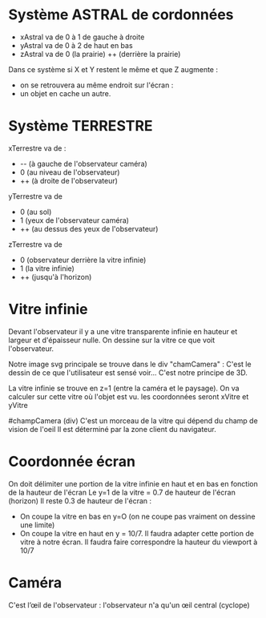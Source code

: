 # Système ASTRAL de cordonnées
- xAstral va de 0 à 1 de gauche à droite
- yAstral va de 0 à 2 de haut en bas
- zAstral va de 0 (la prairie) ++ (derrière la prairie)

Dans ce système si X et Y restent le même et que Z augmente : 
- on se retrouvera au même endroit sur l'écran :
- un objet en cache un autre.

# Système TERRESTRE
xTerrestre va de :
* -- (à gauche de l'observateur caméra)
* 0 (au niveau de l'observateur) 
* ++ (à droite de l'observateur) 

yTerrestre va de 
* 0 (au sol)
* 1 (yeux de l'observateur caméra) 
* ++ (au dessus des yeux de l'observateur)

zTerrestre va de 
* 0 (observateur derrière la vitre infinie) 
* 1 (la vitre infinie) 
* ++ (jusqu'à l'horizon)

# Vitre infinie
Devant l'observateur il y a une vitre transparente infinie en hauteur et largeur et d'épaisseur nulle. 
On dessine sur la vitre ce que voit l'observateur.

Notre image svg principale se trouve dans le div "chamCamera" : C'est le dessin de ce que l'utilisateur est sensé voir... C'est notre principe de 3D.

La vitre infinie se trouve en z=1 (entre la caméra et le paysage).
On va calculer sur cette vitre où l'objet est vu.
les coordonnées seront xVitre et yVitre


#champCamera (div)
C'est un morceau de la vitre qui dépend du champ de vision de l'oeil
Il est déterminé par la zone client du navigateur.

# Coordonnée écran
On doit délimiter une portion de la vitre infinie en haut et en bas en fonction de la hauteur de l'écran
Le y=1 de la vitre = 0.7 de hauteur de l'écran (horizon)
Il reste 0.3 de hauteur de l'écran :
- On coupe la vitre en bas en y=O (on ne coupe pas vraiment on dessine une limite)
- On coupe la vitre en haut en y = 10/7.
Il faudra adapter cette portion de vitre à notre écran.
Il faudra faire correspondre la hauteur du viewport à 10/7

# Caméra
C'est l’œil de l'observateur : l'observateur n'a qu'un œil central (cyclope)
